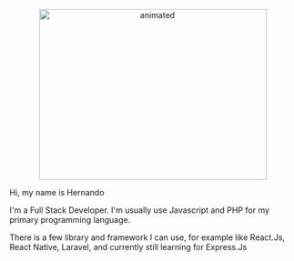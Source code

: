 <p align="center">
 <img src="https://media3.giphy.com/media/qgQUggAC3Pfv687qPC/giphy.gif" alt="animated" width="400" height="300"  />
</p>

Hi, my name is Hernando

I'm a Full Stack Developer. I'm usually use Javascript and PHP for my primary programming language. 

There is a few library and framework I can use, for example like React.Js, React Native, Laravel, and currently still learning for Express.Js
